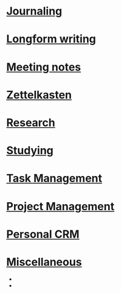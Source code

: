 # [Journaling](./Journaling.md)
# [Longform writing](<./Longform writing.md>)
# [Meeting notes](<./Meeting notes.md>)
# [Zettelkasten](./Zettelkasten.md)
# [Research](./Research.md)
# [Studying](./Studying.md)
# [Task Management](<./Task Management.md>)
# [Project Management](<./Project Management.md>)
# [Personal CRM](<./Personal CRM.md>)
# [Miscellaneous](./Miscellaneous.md) 
- 
- 